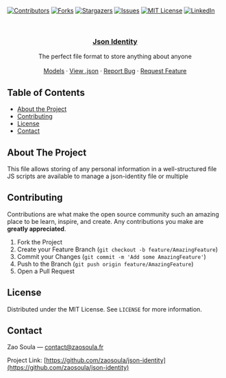 [![Contributors][contributors-shield]][contributors-url]
[![Forks][forks-shield]][forks-url]
[![Stargazers][stars-shield]][stars-url]
[![Issues][issues-shield]][issues-url]
[![MIT License][license-shield]][license-url]
[![LinkedIn][linkedin-shield]][linkedin-url]



<!-- PROJECT LOGO -->
<br />
<p align="center">
  <a href="https://github.com/zaosoula/json-identity">
    <h3 align="center">Json Identity</h3>
  </a>


  <p align="center">
  The perfect file format to store anything about anyone
    <br />
    <br />
    <a href="https://github.com/zaosoula/json-identity/tree/master/models#readme">Models</a>
    ·
    <a href="https://github.com/zaosoula/json-identity/blob/master/person.json">View .json</a>
    ·
    <a href="https://github.com/zaosoula/json-identity/issues">Report Bug</a>
    ·
    <a href="https://github.com/zaosoula/json-identity/issues">Request Feature</a>
  </p>
</p>



<!-- TABLE OF CONTENTS -->
## Table of Contents

* [About the Project](#about-the-project)
* [Contributing](#contributing)
* [License](#license)
* [Contact](#contact)



<!-- ABOUT THE PROJECT -->
## About The Project

This file allows storing of any personal information in a well-structured file
JS scripts are available to manage a json-identity file or multiple

<!-- CONTRIBUTING -->
## Contributing

Contributions are what make the open source community such an amazing place to be learn, inspire, and create. Any contributions you make are **greatly appreciated**.

1. Fork the Project
2. Create your Feature Branch (`git checkout -b feature/AmazingFeature`)
3. Commit your Changes (`git commit -m 'Add some AmazingFeature'`)
4. Push to the Branch (`git push origin feature/AmazingFeature`)
5. Open a Pull Request



<!-- LICENSE -->
## License

Distributed under the MIT License. See `LICENSE` for more information.

<!-- CONTACT -->
## Contact

Zao Soula — contact@zaosoula.fr

Project Link: [https://github.com/zaosoula/json-identity](https://github.com/zaosoula/json-identity)

<!-- MARKDOWN LINKS & IMAGES -->
<!-- https://www.markdownguide.org/basic-syntax/#reference-style-links -->
[contributors-shield]: https://img.shields.io/github/contributors/zaosoula/json-identity.svg?style=flat-square
[contributors-url]: https://github.com/zaosoula/json-identity/graphs/contributors
[forks-shield]: https://img.shields.io/github/forks/zaosoula/json-identity.svg?style=flat-square
[forks-url]: https://github.com/zaosoula/json-identity/network/members
[stars-shield]: https://img.shields.io/github/stars/zaosoula/json-identity.svg?style=flat-square
[stars-url]: https://github.com/zaosoula/json-identity/stargazers
[issues-shield]: https://img.shields.io/github/issues/zaosoula/json-identity.svg?style=flat-square
[issues-url]: https://github.com/zaosoula/json-identity/issues
[license-shield]: https://img.shields.io/github/license/zaosoula/json-identity.svg?style=flat-square
[license-url]: https://github.com/zaosoula/json-identity/blob/master/LICENSE
[linkedin-shield]: https://img.shields.io/badge/-LinkedIn-black.svg?style=flat-square&logo=linkedin&colorB=555
[linkedin-url]: https://linkedin.com/in/zaosoula
